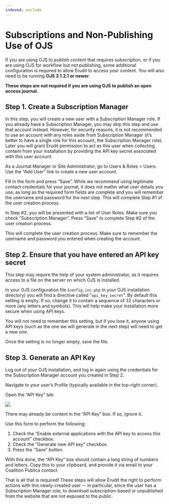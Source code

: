 ```yaml
---
indexed: exclude
---
```

# Subscriptions and Non-Publishing Use of OJS

If you are using OJS to publish content that requires subscription, or if you are using OJS for workflow but not publishing, some additional configuration is required to allow Érudit to access your content. You will also need to be running **OJS 3.1.2.1 or newer**.

**These steps are not required if you are using OJS to publish an open access journal.**

## Step 1. Create a Subscription Manager

In this step, you will create a new user with a Subscription Manager role. If you already have a Subscription Manager, you may skip this step and use that account instead. However, for security reasons, it is not recommended to use an account with any roles aside from Subscription Manager (it’s better to have a single role for this account, the Subscription Manager role). Later you will grant Érudit permission to act as this user when collecting content from your installation by providing the API key secret associated with this user account.

As a Journal Manager or Site Administrator, go to Users & Roles > Users. Use the “Add User” link to create a new user account.

Fill in the form and press “Save”. While we recommend using legitimate contact credentials for your journal, it does not matter what user details you use, as long as the required form fields are complete and you will remember the username and password for the next step. This will complete Step #1 of the user creation process.

In Step #2, you will be presented with a list of User Roles. Make sure you check “Subscription Manager”. Press “Save” to complete Step #2 of the user creation process.

This will complete the user creation process. Make sure to remember the username and password you entered when creating the account.

## Step 2. Ensure that you have entered an API key secret

This step may require the help of your system administrator, as it requires access to a file on the server on which OJS is installed.

In your OJS configuration file (`config.inc.php` in your OJS installation directory) you will find a directive called “`api_key_secret`”. By default this setting is empty. If so, change it to contain a sequence of 32 characters or more (any letters and symbols). This will help make your installation more secure when using API keys.

You will not need to remember this setting, but if you lose it, anyone using API keys (such as the one we will generate in the next step) will need to get a new one.

Once the setting is no longer empty, save the file.

## Step 3. Generate an API Key

Log out of your OJS installation, and log in again using the credentials for the Subscription Manager account you created in Step 2.

Navigate to your user’s Profile (typically available in the top-right corner).

Open the “API Key” tab:

![](./assets/apiKey.png)

There may already be content in the “API Key” box. If so, ignore it.

Use this form to perform the following:

1. Check the “Enable external applications with the API key to access this account” checkbox.
2. Check the “Generate new API key” checkbox.
3. Press the “Save” button.

With this done, the “API Key” box should contain a long string of numbers and letters. Copy this to your clipboard, and provide it via email to your Coalition Publica contact.

That is all that is required! These steps will allow Érudit the right to perform actions with this newly-created user -- in particular, since the user has a Subscription Manager role, to download subscription-based or unpublished from the website that are not exposed to the public.
